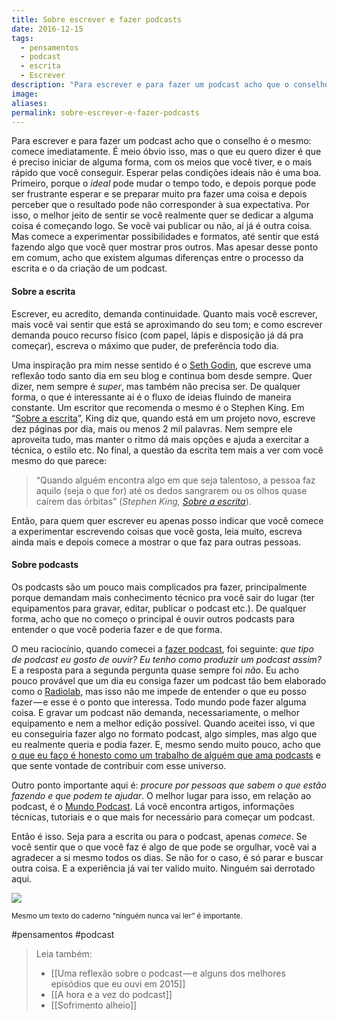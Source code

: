 ```yaml
---
title: Sobre escrever e fazer podcasts
date: 2016-12-15
tags:
  - pensamentos
  - podcast
  - escrita
  - Escrever
description: "Para escrever e para fazer um podcast acho que o conselho é o mesmo: comece imediatamente. É meio óbvio isso, mas o que eu quero dizer é…"
image: 
aliases:
permalink: sobre-escrever-e-fazer-podcasts
---
```

Para escrever e para fazer um podcast acho que o conselho é o mesmo: comece imediatamente. É meio óbvio isso, mas o que eu quero dizer é que é preciso iniciar de alguma forma, com os meios que você tiver, e o mais rápido que você conseguir. Esperar pelas condições ideais não é uma boa. Primeiro, porque o _ideal_ pode mudar o tempo todo, e depois porque pode ser frustrante esperar e se preparar muito pra fazer uma coisa e depois perceber que o resultado pode não corresponder à sua expectativa. Por isso, o melhor jeito de sentir se você realmente quer se dedicar a alguma coisa é começando logo. Se você vai publicar ou não, aí já é outra coisa. Mas comece a experimentar possibilidades e formatos, até sentir que está fazendo algo que você quer mostrar pros outros. Mas apesar desse ponto em comum, acho que existem algumas diferenças entre o processo da escrita e o da criação de um podcast.

#### Sobre a escrita

Escrever, eu acredito, demanda continuidade. Quanto mais você escrever, mais você vai sentir que está se aproximando do seu tom; e como escrever demanda pouco recurso físico (com papel, lápis e disposição já dá pra começar), escreva o máximo que puder, de preferência todo dia.

Uma inspiração pra mim nesse sentido é o [Seth Godin](http://sethgodin.typepad.com/), que escreve uma reflexão todo santo dia em seu blog e continua bom desde sempre. Quer dizer, nem sempre é _super_, mas também não precisa ser. De qualquer forma, o que é interessante aí é o fluxo de ideias fluindo de maneira constante. Um escritor que recomenda o mesmo é o Stephen King. Em “[Sobre a escrita](http://amzn.to/2hmZRqB)”, King diz que, quando está em um projeto novo, escreve dez páginas por dia, mais ou menos 2 mil palavras. Nem sempre ele aproveita tudo, mas manter o ritmo dá mais opções e ajuda a exercitar a técnica, o estilo etc. No final, a questão da escrita tem mais a ver com você mesmo do que parece:

> “Quando alguém encontra algo em que seja talentoso, a pessoa faz aquilo (seja o que for) até os dedos sangrarem ou os olhos quase caírem das órbitas” (_Stephen King,_ [_Sobre a escrita_](http://amzn.to/2hmZRqB)).

Então, para quem quer escrever eu apenas posso indicar que você comece a experimentar escrevendo coisas que você gosta, leia muito, escreva ainda mais e depois comece a mostrar o que faz para outras pessoas.

#### Sobre podcasts

Os podcasts são um pouco mais complicados pra fazer, principalmente porque demandam mais conhecimento técnico pra você sair do lugar (ter equipamentos para gravar, editar, publicar o podcast etc.). De qualquer forma, acho que no começo o principal é ouvir outros podcasts para entender o que você poderia fazer e de que forma.

O meu raciocínio, quando comecei a [fazer podcast](https://marcosramon.net/ficcoes), foi seguinte: _que tipo de podcast eu gosto de ouvir? Eu tenho como produzir um podcast assim?_ E a resposta para a segunda pergunta quase sempre foi _não_. Eu acho pouco provável que um dia eu consiga fazer um podcast tão bem elaborado como o [Radiolab,](http://www.radiolab.org/) mas isso não me impede de entender o que eu posso fazer — e esse é o ponto que interessa. Todo mundo pode fazer alguma coisa. E gravar um podcast não demanda, necessariamente, o melhor equipamento e nem a melhor edição possível. Quando aceitei isso, vi que eu conseguiria fazer algo no formato podcast, algo simples, mas algo que eu realmente queria e podia fazer. E, mesmo sendo muito pouco, acho que [o que eu faço é honesto como um trabalho de alguém que ama podcasts](http://www.marcosramon.net/podcast) e que sente vontade de contribuir com esse universo.

Outro ponto importante aqui é: _procure por pessoas que sabem o que estão fazendo e que podem te ajudar_. O melhor lugar para isso, em relação ao podcast, é o [Mundo Podcast](https://mundopodcast.com.br/). Lá você encontra artigos, informações técnicas, tutoriais e o que mais for necessário para começar um podcast.

Então é isso. Seja para a escrita ou para o podcast, apenas _comece_. Se você sentir que o que você faz é algo de que pode se orgulhar, você vai a agradecer a si mesmo todos os dias. Se não for o caso, é só parar e buscar outra coisa. E a experiência já vai ter valido muito. Ninguém sai derrotado aqui.

<img src="/assets/img/sobre-escrever-e-fazer podcasts-medium.png">

<small>Mesmo um texto do caderno “ninguém nunca vai ler” é importante.</small>


#pensamentos #podcast

> Leia também:
> - [[Uma reflexão sobre o podcast — e alguns dos melhores episódios que eu ouvi em 2015]]
> - [[A hora e a vez do podcast]]
> - [[Sofrimento alheio]]

